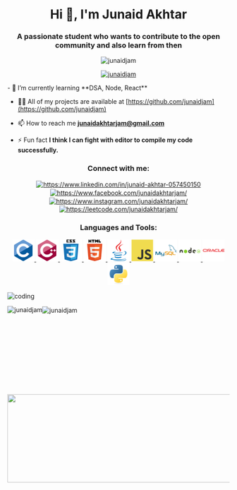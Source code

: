 <!-- <img align = "centre" alt = "coding" width = "1000" src = "https://encrypted-tbn0.gstatic.com/images?q=tbn:ANd9GcR1L-vqLIHJ7obrTFb9fpOiBOAJ90Q9hw3EVtRoBcoBf2rDyVarpRt7ERM2JWXIf_Bk55g&usqp=CAU"> -->
<h1 align="center">Hi 👋, I'm Junaid Akhtar</h1>
<h3 align="center">A passionate student who wants to contribute to the open community and also learn from then</h3>
<p align="center"> <img src="https://komarev.com/ghpvc/?username=junaidjam&label=Profile%20views&color=0e75b6&style=flat" alt="junaidjam" /> </p>
<!-- <img align = "right" alt = "coding" src = "https://media.giphy.com/media/PevaIJLfMbPmvqzd1f/giphy.gif"> -->

<p align="center"> <a href="https://github.com/ryo-ma/github-profile-trophy"><img src="https://github-profile-trophy.vercel.app/?username=junaidjam" alt="junaidjam" /></a> </p>
- 🌱 I’m currently learning **DSA, Node, React**

- 👨‍💻 All of my projects are available at [https://github.com/junaidjam](https://github.com/junaidjam)

- 📫 How to reach me **junaidakhtarjam@gmail.com**

- ⚡ Fun fact **I think I can fight with editor to compile my code successfully.**

<h3 align="center">Connect with me:</h3>
<p align="center">
<a href="https://linkedin.com/in/junaid-akhtar-057450150" target="_blank"><img align="center" src="https://raw.githubusercontent.com/rahuldkjain/github-profile-readme-generator/master/src/images/icons/Social/linked-in-alt.svg" alt="https://www.linkedin.com/in/junaid-akhtar-057450150" height="50" width="60" /></a>
<a href="https://fb.com/junaidakhtarjam/" target="_blank"><img align="center" src="https://raw.githubusercontent.com/rahuldkjain/github-profile-readme-generator/master/src/images/icons/Social/facebook.svg" alt="https://www.facebook.com/junaidakhtarjam/" height="50" width="60" /></a>
<a href="https://instagram.com/junaidakhtarjam/" target="_blank"><img align="center" src="https://raw.githubusercontent.com/rahuldkjain/github-profile-readme-generator/master/src/images/icons/Social/instagram.svg" alt="https://www.instagram.com/junaidakhtarjam/" height="50" width="60" /></a>
<a href="https://www.leetcode.com/junaidakhtarjam/" target="_blank"><img align="center" src="https://raw.githubusercontent.com/rahuldkjain/github-profile-readme-generator/master/src/images/icons/Social/leet-code.svg" alt="https://leetcode.com/junaidakhtarjam/" height="50" width="60" /></a>
</p>

<h3 align="center">Languages and Tools:</h3>
<p align="center"> <a href="https://www.cprogramming.com/" target="_blank" rel="noreferrer"> <img src="https://raw.githubusercontent.com/devicons/devicon/master/icons/c/c-original.svg" alt="c" width="50" height="50"/> </a> <a href="https://www.w3schools.com/cpp/" target="_blank" rel="noreferrer"> <img src="https://raw.githubusercontent.com/devicons/devicon/master/icons/cplusplus/cplusplus-original.svg" alt="cplusplus" width="50" height="50"/> </a> <a href="https://www.w3schools.com/css/" target="_blank" rel="noreferrer"> <img src="https://raw.githubusercontent.com/devicons/devicon/master/icons/css3/css3-original-wordmark.svg" alt="css3" width="50" height="50"/> </a> <a href="https://www.w3.org/html/" target="_blank" rel="noreferrer"> <img src="https://raw.githubusercontent.com/devicons/devicon/master/icons/html5/html5-original-wordmark.svg" alt="html5" width="50" height="50"/> </a> <a href="https://www.java.com" target="_blank" rel="noreferrer"> <img src="https://raw.githubusercontent.com/devicons/devicon/master/icons/java/java-original.svg" alt="java" width="50" height="50"/> </a> <a href="https://developer.mozilla.org/en-US/docs/Web/JavaScript" target="_blank" rel="noreferrer"> <img src="https://raw.githubusercontent.com/devicons/devicon/master/icons/javascript/javascript-original.svg" alt="javascript" width="50" height="50"/> </a> <a href="https://www.mysql.com/" target="_blank" rel="noreferrer"> <img src="https://raw.githubusercontent.com/devicons/devicon/master/icons/mysql/mysql-original-wordmark.svg" alt="mysql" width="50" height="50"/> </a> <a href="https://nodejs.org" target="_blank" rel="noreferrer"> <img src="https://raw.githubusercontent.com/devicons/devicon/master/icons/nodejs/nodejs-original-wordmark.svg" alt="nodejs" width="50" height="50"/> </a> <a href="https://www.oracle.com/" target="_blank" rel="noreferrer"> <img src="https://raw.githubusercontent.com/devicons/devicon/master/icons/oracle/oracle-original.svg" alt="oracle" width="50" height="50"/> </a> <a href="https://www.python.org" target="_blank" rel="noreferrer"> <img src="https://raw.githubusercontent.com/devicons/devicon/master/icons/python/python-original.svg" alt="python" width="50" height="50"/> </a> </p>

<p><img align = "top" alt = "coding" width = "1000" height = "180" src = "https://media.giphy.com/media/CcwLAV11cALh3OuEJ5/giphy.gif"></p>
<p><img align="left" height = "200" src="https://github-readme-stats.vercel.app/api/top-langs?username=junaidjam&show_icons=true&locale=en&layout=compact" alt="junaidjam" /></p>

<!-- <p>&nbsp;<img align="center" src="https://github-readme-stats.vercel.app/api?username=junaidjam&show_icons=true&locale=en" alt="junaidjam" /></p> -->
<p><img align="center" height = "200" src="https://github-readme-streak-stats.herokuapp.com/?user=junaidjam&" alt="junaidjam" /></p>
<!-- <img align = "right" alt = "coding" width = "300" height = "150" src = "https://media0.giphy.com/media/qgQUggAC3Pfv687qPC/200.webp?cid=ecf05e47qblmrcle3luzwprrey8uchohp2m7ciwlfl8zzxw6&rid=200.webp&ct=g"> -->
<p><img align="center" height = "200" width = "1000" src="https://www.pikpng.com/pngl/m/73-736145_thankyou-visiting-leaves-thank-you-for-visiting-clipart.png" /></p>
